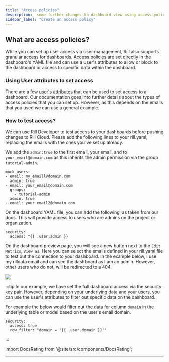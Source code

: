 ```yaml
---
title: "Access policies"
description:  some further changes to dashboard view using access policies
sidebar_label: "Create an access policy"
---
```


## What are access policies?

While you can set up user access via user management, Rill also supports granular access for dashboards. [Access policies](https://docs.rilldata.com/manage/security) are set directly in the dashboard's YAML file and can use a user's attributes to allow or block to the dashboard or access to specific data within the dashboard.


### Using User attributes to set access
There are a few [user's attributes](https://docs.rilldata.com/manage/security) that can be used to set access to a dashboard. Our documentation goes into further details about the types of access policies that you can set up. However, as this depends on the emails that you used we can use a general example. 


### How to test access? 
We can use Rill Developer to test access to your dashboards before pushing changes to Rill Cloud. Please add the following lines to your rill.yaml, replacing the emails with the ones you've set up already.

We add the `admin:true` to the first email, your email, and to `your_email@domain.com` as this inherits the admin permission via the group `tutorial-admin`.
```
mock_users:
- email: my_emaill@domain.com
  admin: true
- email: your_email@domain.com
  groups:
    - tutorial-admin
  admin: true
- email: your_email2@domain.com
```

On the dashboard YAML file, you can add the following, as taken from our docs. This will provide access to users who are admins on the project or organization.

```
security:
  access: "{{ .user.admin }} 
```

On the dashboard preview page, you will see a new button next to the `Edit Metrics`, `View as`. Here you can select the emails defined in your rill.yaml file to test out the connection to your dashboard. In the example below, I use my rilldata email and can see the dashboard as I am an admin. However, other users who do not, will be redirected to a 404.


<img src = '/img/tutorials/205/access-policy.gif' class='rounded-gif' />
<br />

:::tip
In our example, we have set the full dashboard access via the security key pair. However, depending on your underlying data and your users, you can use the user's attributes to filter out specific data on the dashboard.

For example the below would filter out the data for column `domain` in the underlying table or model based on the user's email domain.
```
security:
  access: true
  row_filter: "domain = '{{ .user.domain }}'"
```
:::


import DocsRating from '@site/src/components/DocsRating';

---
<DocsRating />
